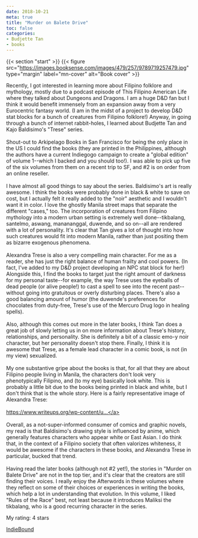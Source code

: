 ```yaml
---
date: 2018-10-21
meta: true
title: "Murder on Balete Drive"
toc: false
categories:
- Budjette Tan
- books
---
```


{{< section "start" >}}
{{< figure src="https://images.booksense.com/images/479/257/9789719257479.jpg" type="margin" label="mn-cover" alt="Book cover" >}}

Recently, I got interested in learning more about Filipino folklore and mythology, mostly due to a podcast episode of This Filipino American Life where they talked about Dungeons and Dragons. I am a huge D&amp;D fan but I think it would benefit immensely from an expansion away from a very Eurocentric fantasy world. (I am in the midst of a project to develop D&amp;D stat blocks for a bunch of creatures from Filipino folklore!) Anyway, in going through a bunch of internet rabbit-holes, I learned about Budjette Tan and Kajo Baldisimo's "Trese" series.<br /><br />Shout-out to Arkipelago Books in San Francisco for being the only place in the US I could find the books (they are printed in the Philippines, although the authors have a current Indiegogo campaign to create a "global edition" of volume 1--which I backed and you should too!). I was able to pick up five of the six volumes from them on a recent trip to SF, and #2 is on order from an online reseller.<br /><br />I have almost all good things to say about the series. Baldisimo's art is really awesome. I think the books were probably done in black &amp; white to save on cost, but I actually felt it really added to the "noir" aesthetic and I wouldn't want it in color. I love the ghostly Manila street maps that separate the different "cases," too. The incorporation of creatures from Filipino mythology into a modern urban setting is extremely well done--tikbalang, santelmo, aswang, manananggal, duwende, and so on--all are rendered with a lot of personality. It's clear that Tan gives a lot of thought into how such creatures would fit into modern Manila, rather than just positing them as bizarre exogenous phenomena.<br /><br />Alexandra Trese is also a very compelling main character. For me as a reader, she has just the right balance of human frailty and cool powers. (In fact, I've added to my D&amp;D project developing an NPC stat block for her!) Alongside this, I find the books to target just the right amount of darkness for my personal taste--for example, the way Trese uses the eyeballs of dead people (or alive people!) to cast a spell to see into the recent past--without going into gratuitous or overly disturbing places. There's also a good balancing amount of humor (the duwende's preferences for chocolates from duty-free, Trese's use of the Mercuro Drug logo in healing spells).<br /><br />Also, although this comes out more in the later books, I think Tan does a great job of slowly letting us in on more information about Trese's history, relationships, and personality. She is definitely a bit of a classic emo-y noir character, but her personality doesn't stop there. Finally, I think it is awesome that Trese, as a female lead character in a comic book, is not (in my view) sexualized.<br /><br />My one substantive gripe about the books is that, for all that they are about Filipino people living in Manila, the characters don't look very phenotypically Filipino, and (to my eye) basically look white. This is probably a little bit due to the books being printed in black and white, but I don't think that is the whole story. Here is a fairly representative image of Alexandra Trese:<br /><br /><a target="_blank" href="https://www.writeups.org/wp-content/uploads/Alexandra-Trese-e.jpg" rel="nofollow noopener">https://www.writeups.org/wp-content/u...</a><br /><br />Overall, as a not-super-informed consumer of comics and graphic novels, my read is that Baldisimo's drawing style is influenced by anime, which generally features characters who appear white or East Asian. I do think that, in the context of a Filipino society that often valorizes whiteness, it would be awesome if the characters in these books, and Alexandra Trese in particular, bucked that trend.<br /><br />Having read the later books (although not #2 yet!), the stories in "Murder on Balete Drive" are not in the top tier, and it's clear that the creators are still finding their voices. I really enjoy the Afterwords in these volumes where they reflect on some of their choices or experiences in writing the books, which help a lot in understanding that evolution. In this volume, I liked "Rules of the Race" best, not least because it introduces Maliksi the tikbalang, who is a good recurring character in the series.

My rating: 4 stars  

[IndieBound](https://www.indiebound.org/book/9789719257479)
